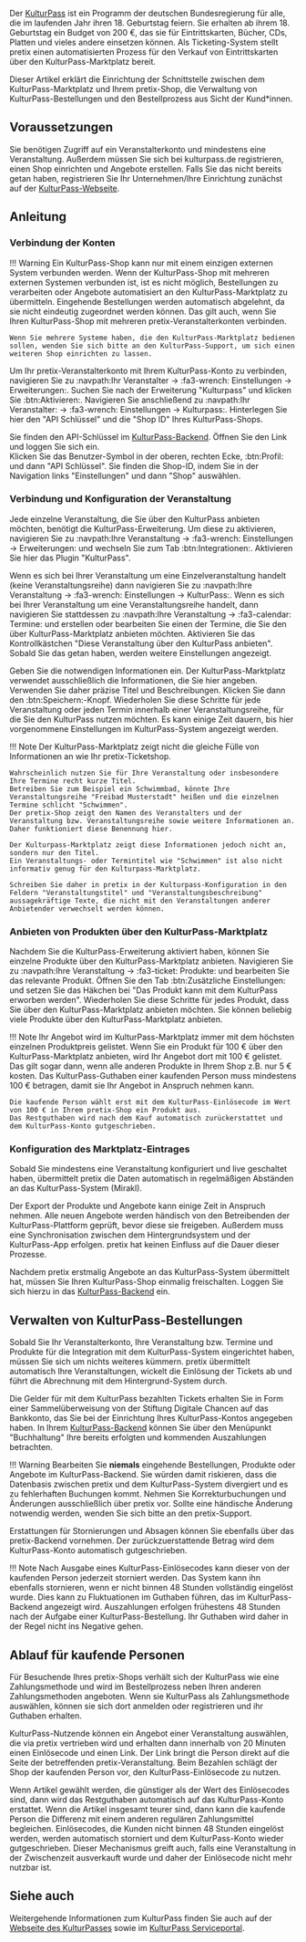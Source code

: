 Der [KulturPass](https://www.kulturpass.de/) ist ein Programm der deutschen Bundesregierung für alle, die im laufenden Jahr ihren 18. Geburtstag feiern. 
Sie erhalten ab ihrem 18. Geburtstag ein Budget von 200 €, das sie für Eintrittskarten, Bücher, CDs, Platten und vieles andere einsetzen können. 
Als Ticketing-System stellt pretix einen automatisierten Prozess für den Verkauf von Eintrittskarten über den KulturPass-Marktplatz bereit. 

Dieser Artikel erklärt die Einrichtung der Schnittstelle zwischen dem KulturPass-Marktplatz und Ihrem pretix-Shop, die Verwaltung von KulturPass-Bestellungen und den Bestellprozess aus Sicht der Kund*innen. 

## Voraussetzungen

Sie benötigen Zugriff auf ein Veranstalterkonto und mindestens eine Veranstaltung. 
Außerdem müssen Sie sich bei kulturpass.de registrieren, einen Shop einrichten und Angebote erstellen. 
Falls Sie das nicht bereits getan haben, registrieren Sie Ihr Unternehmen/Ihre Einrichtung zunächst auf der [KulturPass-Webseite](https://storefront.prod.kulturpass.de/seller-registration). 

## Anleitung

### Verbindung der Konten

!!! Warning 
    Ein KulturPass-Shop kann nur mit einem einzigen externen System verbunden werden. 
    Wenn der KulturPass-Shop mit mehreren externen Systemen verbunden ist, ist es nicht möglich, Bestellungen zu verarbeiten oder Angebote automatisiert an den KulturPass-Marktplatz zu übermitteln. 
    Eingehende Bestellungen werden automatisch abgelehnt, da sie nicht eindeutig zugeordnet werden können. 
    Das gilt auch, wenn Sie Ihren KulturPass-Shop mit mehreren pretix-Veranstalterkonten verbinden. 

    Wenn Sie mehrere Systeme haben, die den KulturPass-Marktplatz bedienen sollen, wenden Sie sich bitte an den KulturPass-Support, um sich einen weiteren Shop einrichten zu lassen.

Um Ihr pretix-Veranstalterkonto mit Ihrem KulturPass-Konto zu verbinden, navigieren Sie zu :navpath:Ihr Veranstalter → :fa3-wrench: Einstellungen → Erweiterungen:. 
Suchen Sie nach der Erweiterung "Kulturpass" und klicken Sie :btn:Aktivieren:.
Navigieren Sie anschließend zu :navpath:Ihr Veranstalter: → :fa3-wrench: Einstellungen → Kulturpass:. 
Hinterlegen Sie hier den "API Schlüssel" und die "Shop ID" Ihres KulturPass-Shops. 

Sie finden den API-Schlüssel im [KulturPass-Backend](https://kulturpass-de.mirakl.net/). 
Öffnen Sie den Link und loggen Sie sich ein.  
Klicken Sie das Benutzer-Symbol in der oberen, rechten Ecke, :btn:Profil: und dann "API Schlüssel".
Sie finden die Shop-ID, indem Sie in der Navigation links "Einstellungen" und dann "Shop" auswählen.

### Verbindung und Konfiguration der Veranstaltung 

Jede einzelne Veranstaltung, die Sie über den KulturPass anbieten möchten, benötigt die KulturPass-Erweiterung. 
Um diese zu aktivieren, navigieren Sie zu :navpath:Ihre Veranstaltung → :fa3-wrench: Einstellungen → Erweiterungen: und wechseln Sie zum Tab :btn:Integrationen:. 
Aktivieren Sie hier das Plugin "KulturPass". 

Wenn es sich bei Ihrer Veranstaltung um eine Einzelveranstaltung handelt (keine Veranstaltungsreihe) dann navigieren Sie zu :navpath:Ihre Veranstaltung → :fa3-wrench: Einstellungen → KulturPass:. 
Wenn es sich bei Ihrer Veranstaltung um eine Veranstaltungsreihe handelt, dann navigieren Sie stattdessen zu :navpath:Ihre Veranstaltung → :fa3-calendar: Termine: und erstellen oder bearbeiten Sie einen der Termine, die Sie den über KulturPass-Marktplatz anbieten möchten. 
Aktivieren Sie das Kontrollkästchen "Diese Veranstaltung über den KulturPass anbieten". 
Sobald Sie das getan haben, werden weitere Einstellungen angezeigt. 

Geben Sie die notwendigen Informationen ein. 
Der KulturPass-Marktplatz verwendet ausschließlich die Informationen, die Sie hier angeben. 
Verwenden Sie daher präzise Titel und Beschreibungen. 
Klicken Sie dann den :btn:Speichern:-Knopf. 
Wiederholen Sie diese Schritte für jede Veranstaltung oder jeden Termin innerhalb einer Veranstaltungsreihe, für die Sie den KulturPass nutzen möchten. 
Es kann einige Zeit dauern, bis hier vorgenommene Einstellungen im KulturPass-System angezeigt werden. 

!!! Note 
    Der KulturPass-Marktplatz zeigt nicht die gleiche Fülle von Informationen an wie Ihr pretix-Ticketshop. 

    Wahrscheinlich nutzen Sie für Ihre Veranstaltung oder insbesondere Ihre Termine recht kurze Titel. 
    Betreiben Sie zum Beispiel ein Schwimmbad, könnte Ihre Veranstaltungsreihe "Freibad Musterstadt" heißen und die einzelnen Termine schlicht "Schwimmen". 
    Der pretix-Shop zeigt den Namen des Veranstalters und der Veranstaltung bzw. Veranstaltungsreihe sowie weitere Informationen an. 
    Daher funktioniert diese Benennung hier. 

    Der Kulturpass-Marktplatz zeigt diese Informationen jedoch nicht an, sondern nur den Titel. 
    Ein Veranstaltungs- oder Termintitel wie "Schwimmen" ist also nicht informativ genug für den Kulturpass-Marktplatz. 

    Schreiben Sie daher in pretix in der Kulturpass-Konfiguration in den Feldern "Veranstaltungstitel" und "Veranstaltungsbeschreibung" aussagekräftige Texte, die nicht mit den Veranstaltungen anderer Anbietender verwechselt werden können. 

### Anbieten von Produkten über den KulturPass-Marktplatz 

Nachdem Sie die KulturPass-Erweiterung aktiviert haben, können Sie einzelne Produkte über den KulturPass-Marktplatz anbieten. 
Navigieren Sie zu :navpath:Ihre Veranstaltung → :fa3-ticket: Produkte: und bearbeiten Sie das relevante Produkt. 
Öffnen Sie den Tab :btn:Zusätzliche Einstellungen: und setzen Sie das Häkchen bei "Das Produkt kann mit dem KulturPass erworben werden".
Wiederholen Sie diese Schritte für jedes Produkt, dass Sie über den KulturPass-Marktplatz anbieten möchten. 
Sie können beliebig viele Produkte über den KulturPass-Marktplatz anbieten. 

!!! Note 
    Ihr Angebot wird im KulturPass-Marktplatz immer mit dem höchsten einzelnen Produktpreis gelistet. 
    Wenn Sie ein Produkt für 100 € über den KulturPass-Marktplatz anbieten, wird Ihr Angebot dort mit 100 € gelistet. 
    Das gilt sogar dann, wenn alle anderen Produkte in Ihrem Shop z.B. nur 5 € kosten. 
    Das KulturPass-Guthaben einer kaufenden Person muss mindestens 100 € betragen, damit sie Ihr Angebot in Anspruch nehmen kann. 

    Die kaufende Person wählt erst mit dem KulturPass-Einlösecode im Wert von 100 € in Ihrem pretix-Shop ein Produkt aus. 
    Das Restguthaben wird nach dem Kauf automatisch zurückerstattet und dem KulturPass-Konto gutgeschrieben.

### Konfiguration des Marktplatz-Eintrages

Sobald Sie mindestens eine Veranstaltung konfiguriert und live geschaltet haben, übermittelt pretix die Daten automatisch in regelmäßigen Abständen an das KulturPass-System (Mirakl). 

Der Export der Produkte und Angebote kann einige Zeit in Anspruch nehmen. 
Alle neuen Angebote werden händisch von den Betreibenden der KulturPass-Plattform geprüft, bevor diese sie freigeben. 
Außerdem muss eine Synchronisation zwischen dem Hintergrundsystem und der KulturPass-App erfolgen. 
pretix hat keinen Einfluss auf die Dauer dieser Prozesse. 

Nachdem pretix erstmalig Angebote an das KulturPass-System übermittelt hat, müssen Sie Ihren KulturPass-Shop einmalig freischalten. 
Loggen Sie sich hierzu in das [KulturPass-Backend](https://kulturpass-de.mirakl.net/) ein. 

## Verwalten von KulturPass-Bestellungen

Sobald Sie Ihr Veranstalterkonto, Ihre Veranstaltung bzw. Termine und Produkte für die Integration mit dem KulturPass-System eingerichtet haben, müssen Sie sich um nichts weiteres kümmern. 
pretix übermittelt automatisch Ihre Veranstaltungen, wickelt die Einlösung der Tickets ab und führt die Abrechnung mit dem Hintergrund-System durch.

Die Gelder für mit dem KulturPass bezahlten Tickets erhalten Sie in Form einer Sammelüberweisung von der Stiftung Digitale Chancen auf das Bankkonto, das Sie bei der Einrichtung Ihres KulturPass-Kontos angegeben haben. 
In Ihrem [KulturPass-Backend](https://kulturpass-de.mirakl.net/) können Sie über den Menüpunkt "Buchhaltung" Ihre bereits erfolgten und kommenden Auszahlungen betrachten.

!!! Warning
    Bearbeiten Sie **niemals** eingehende Bestellungen, Produkte oder Angebote im KulturPass-Backend. 
    Sie würden damit riskieren, dass die Datenbasis zwischen pretix und dem KulturPass-System divergiert und es zu fehlerhaften Buchungen kommt. 
    Nehmen Sie Korrekturbuchungen und Änderungen ausschließlich über pretix vor. 
    Sollte eine händische Änderung notwendig werden, wenden Sie sich bitte an den pretix-Support. 

Erstattungen für Stornierungen und Absagen können Sie ebenfalls über das pretix-Backend vornehmen. 
Der zurückzuerstattende Betrag wird dem KulturPass-Konto automatisch gutgeschrieben.

!!! Note 
    Nach Ausgabe eines KulturPass-Einlösecodes kann dieser von der kaufenden Person jederzeit storniert werden. 
    Das System kann ihn ebenfalls stornieren, wenn er nicht binnen 48 Stunden vollständig eingelöst wurde. 
    Dies kann zu Fluktuationen im Guthaben führen, das im KulturPass-Backend angezeigt wird. 
    Auszahlungen erfolgen frühestens 48 Stunden nach der Aufgabe einer KulturPass-Bestellung. 
    Ihr Guthaben wird daher in der Regel nicht ins Negative gehen.

## Ablauf für kaufende Personen

Für Besuchende Ihres pretix-Shops verhält sich der KulturPass wie eine Zahlungsmethode und wird im Bestellprozess neben Ihren anderen Zahlungsmethoden angeboten.
Wenn sie KulturPass als Zahlungsmethode auswählen, können sie sich dort anmelden oder registrieren und ihr Guthaben erhalten. 

KulturPass-Nutzende können ein Angebot einer Veranstaltung auswählen, die via pretix vertrieben wird und erhalten dann innerhalb von 20 Minuten einen Einlösecode und einen Link. 
Der Link bringt die Person direkt auf die Seite der betreffenden pretix-Veranstaltung. 
Beim Bezahlen schlägt der Shop der kaufenden Person vor, den KulturPass-Einlösecode zu nutzen. 

Wenn Artikel gewählt werden, die günstiger als der Wert des Einlösecodes sind, dann wird das Restguthaben automatisch auf das KulturPass-Konto erstattet.
Wenn die Artikel insgesamt teurer sind, dann kann die kaufende Person die Differenz mit einem anderen regulären Zahlungsmittel begleichen. 
Einlösecodes, die Kunden nicht binnen 48 Stunden eingelöst werden, werden automatisch storniert und dem KulturPass-Konto wieder gutgeschrieben. 
Dieser Mechanismus greift auch, falls eine Veranstaltung in der Zwischenzeit ausverkauft wurde und daher der Einlösecode nicht mehr nutzbar ist.

## Siehe auch

Weitergehende Informationen zum KulturPass finden Sie auch auf der [Webseite des KulturPasses](https://www.kulturpass.de/) sowie im [KulturPass Serviceportal](https://service.kulturpass.de/help/).
